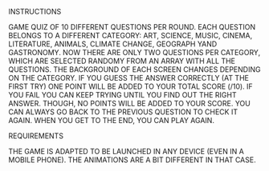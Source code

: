 INSTRUCTIONS

GAME QUIZ OF 10 DIFFERENT QUESTIONS PER ROUND. 
EACH QUESTION BELONGS TO A DIFFERENT CATEGORY: ART, SCIENCE, MUSIC, CINEMA, LITERATURE, ANIMALS, CLIMATE CHANGE, GEOGRAPH YAND GASTRONOMY.
NOW THERE ARE ONLY TWO QUESTIONS PER CATEGORY, WHICH ARE SELECTED RANDOMY FROM AN ARRAY WITH ALL THE QUESTIONS.
THE BACKGROUND OF EACH SCREEN CHANGES DEPENDING ON THE CATEGORY.
IF YOU GUESS THE ANSWER CORRECTLY (AT THE FIRST TRY) ONE POINT WILL BE ADDED TO YOUR TOTAL SCORE (/10).
IF YOU FAIL YOU CAN KEEP TRYING UNTIL YOU FIND OUT THE RIGHT ANSWER. THOUGH, NO POINTS WILL BE ADDED TO YOUR SCORE.
YOU CAN ALWAYS GO BACK TO THE PREVIOUS QUESTION TO CHECK IT AGAIN. 
WHEN YOU GET TO THE END, YOU CAN PLAY AGAIN.

REQUIREMENTS

THE GAME IS ADAPTED TO BE LAUNCHED IN ANY DEVICE (EVEN IN A MOBILE PHONE). THE ANIMATIONS ARE A BIT DIFFERENT IN THAT CASE.


